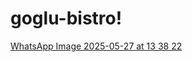 # goglu-bistro!
[WhatsApp Image 2025-05-27 at 13 38 22](https://github.com/user-attachments/assets/f80831c7-eff9-4574-931a-3c06ae9ec8d9)
